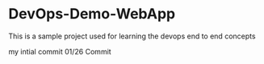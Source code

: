 # DevOps-Demo-WebApp
This is a sample project used for learning the devops end to end concepts

my intial commit 01/26
Commit
